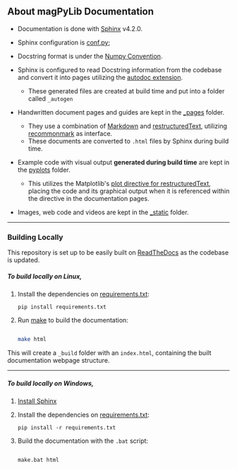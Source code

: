 ## About magPyLib Documentation

- Documentation is done with [Sphinx](http://www.sphinx-doc.org/en/main/) v4.2.0.
- Sphinx configuration is [conf.py](./conf.py);
- Docstring format is under the [Numpy Convention](https://sphinxcontrib-napoleon.readthedocs.io/en/latest/example_numpy.html).
- Sphinx is configured to read Docstring information from the codebase and convert it into pages utilizing the [autodoc extension](http://www.sphinx-doc.org/en/main/usage/extensions/autodoc.html). 
   
  - These generated files are created at build time and put into a folder called `_autogen`

- Handwritten document pages and guides are kept in the [_pages](./_pages) folder.
  - They use a combination of [Markdown](https://commonmark.org/help/) and [restructuredText](http://docutils.sourceforge.net/docs/ref/rst/directives.html), utilizing [recommonmark](https://github.com/rtfd/recommonmark) as interface.
  - These documents are converted to `.html` files by Sphinx during build time.

- Example code with visual output **generated during build time** are kept in the [pyplots](./pyplots) folder.
  - This utilizes the Matplotlib's [plot directive for restructuredText](https://matplotlib.org/devel/plot_directive.html), placing the code and its graphical output when it is referenced within the directive in the documentation pages.

- Images, web code and videos are kept in the [_static](./_static) folder.

---

### Building Locally

This repository is set up to be easily built on [ReadTheDocs](https://readthedocs.org/) as the codebase is updated. 

##### To build locally on Linux, 
1. Install the dependencies on [requirements.txt](./requirements.txt):
    ```
    pip install requirements.txt
    ```


2. Run [make](http://man7.org/linux/man-pages/man1/make.1.html) to build the documentation:

    ```bash

    make html
    ```

This will create a `_build` folder with an `index.html`, containing the built documentation webpage structure.

---

##### To build locally on Windows,

1. [Install Sphinx](http://www.sphinx-doc.org/en/main/usage/installation.html) 
2. Install the dependencies on [requirements.txt](./requirements.txt):
    ```
    pip install -r requirements.txt
    ```

3. Build the documentation with the `.bat` script:

    ```bash

    make.bat html
    ```

